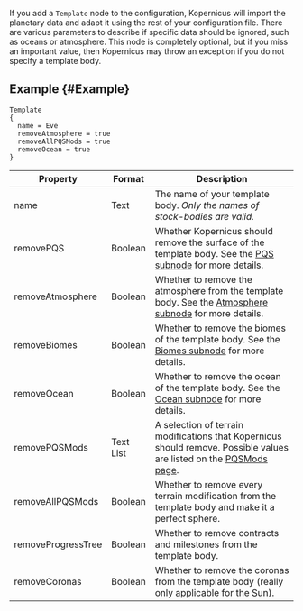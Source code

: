 If you add a  `Template` node to the configuration, Kopernicus will import the planetary data and adapt it using the rest of your configuration file. There are various parameters to describe if specific data should be ignored, such as oceans or atmosphere. This node is completely optional, but if you miss an important value, then Kopernicus may throw an exception if you do not specify a template body.

## Example {#Example}
```
Template
{
  name = Eve
  removeAtmosphere = true
  removeAllPQSMods = true
  removeOcean = true
}
```

|Property|Format|Description|
|--------|------|-----------|
|name|Text|The name of your template body. *Only the names of stock-bodies are valid.*|
|removePQS|Boolean|Whether Kopernicus should remove the surface of the template body. See the [PQS subnode]( /Syntax/PQSMods/PQS) for more details.|
|removeAtmosphere|Boolean|Whether to remove the atmosphere from the template body. See the [Atmosphere subnode]( /Syntax/Atmosphere/Atmosphere) for more details.|
|removeBiomes|Boolean|Whether to remove the biomes of the template body. See the [Biomes subnode]( /Syntax/Properties/Biomes) for more details.|
|removeOcean|Boolean|Whether to remove the ocean of the template body. See the [Ocean subnode]( /Syntax/Ocean) for more details.|
|removePQSMods|Text List|A selection of terrain modifications that Kopernicus should remove. Possible values are listed on the [PQSMods page]( /Syntax/PQSMods).|
|removeAllPQSMods|Boolean|Whether to remove every terrain modification from the template body and make it a perfect sphere.|
|removeProgressTree|Boolean|Whether to remove contracts and milestones from the template body.|
|removeCoronas|Boolean|Whether to remove the coronas from the template body (really only applicable for the Sun).|
